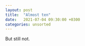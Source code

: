 ```yaml
---
layout: post
title:  "Almost ten"
date:   2021-07-04 09:30:00 +0300
categories: unsorted
---
```


But still not.
